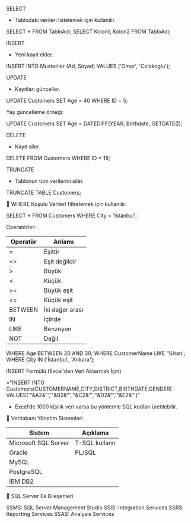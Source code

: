 SELECT
- Tablodaki verileri listelemek için kullanılır.

SELECT * FROM TabloAdi;
SELECT Kolon1, Kolon2 FROM TabloAdi;

INSERT
- Yeni kayıt ekler.

INSERT INTO Musteriler (Ad, Soyad)
VALUES ('Omer', 'Colakoglu');

UPDATE
- Kayıtları günceller.

UPDATE Customers
SET Age = 40
WHERE ID = 5;

Yaş güncelleme örneği:

UPDATE Customers
SET Age = DATEDIFF(YEAR, Birthdate, GETDATE());

DELETE
- Kayıt siler.

DELETE FROM Customers
WHERE ID = 18;

TRUNCATE
- Tablonun tüm verilerini siler.

TRUNCATE TABLE Customers;


🔹 WHERE Koşulu
Verileri filtrelemek için kullanılır.

SELECT * FROM Customers
WHERE City = 'İstanbul';

Operatörler:

| Operatör | Anlamı          |
| -------- | --------------- |
| =        | Eşittir         |
| <>       | Eşit değildir   |
| >        | Büyük           |
| <        | Küçük           |
| >=       | Büyük eşit      |
| <=       | Küçük eşit      |
| BETWEEN  | İki değer arası |
| IN       | İçinde          |
| LIKE     | Benzeyen        |
| NOT      | Değil           |

WHERE Age BETWEEN 20 AND 30;
WHERE CustomerName LIKE '%han';
WHERE City IN ('İstanbul', 'Ankara');

INSERT Formülü (Excel'den Veri Aktarmak İçin)

="INSERT INTO Customers(CUSTOMERNAME,CITY,DISTRICT,BIRTHDATE,GENDER) VALUES('"&A2&"','"&B2&"','"&C2&"','"&D2&"','"&E2&"')"

- Excel’de 1000 kişilik veri varsa bu yöntemle SQL kodları üretilebilir.



🔹 Veritabanı Yönetim Sistemleri

| Sistem               | Açıklama       |
| -------------------- | -------------- |
| Microsoft SQL Server | T-SQL kullanır |
| Oracle               | PL/SQL         |
| MySQL                |                |
| PostgreSQL           |                |
| IBM DB2              |                |

🔹 SQL Server Ek Bileşenleri

SSMS: SQL Server Management Studio
SSIS: Integration Services
SSRS: Reporting Services
SSAS: Analysis Services

